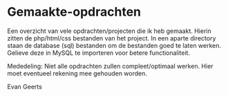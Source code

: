 # Gemaakte-opdrachten
Een overzicht van vele opdrachten/projecten die ik heb gemaakt. Hierin zitten de php/html/css bestanden van het project. In een aparte directory staan de database (sql) bestanden om de bestanden goed te laten werken. Gelieve deze in MySQL te importeren voor betere functionaliteit. 

Mededeling: Niet alle opdrachten zullen compleet/optimaal werken. Hier moet eventueel rekening mee gehouden worden. 

Evan Geerts


